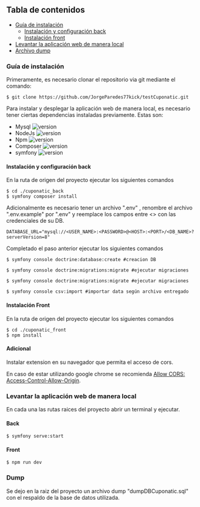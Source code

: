 ## Tabla de contenidos

<!-- - [Descripción y contexto](#descripcion-y-contexto) -->

- [Guía de instalación](#guia-de-instalacion)
  - [Instalación y configuración back](#instalacion-y-configuracion-back)
  - [Instalación front](#instalacion-front)
- [Levantar la aplicación web de manera local](#levantar-la-aplicación-web-de-manera-local)
- [Archivo dump](#dump)

<!-- ### Descripción y contexto

--Agregar descripcion-- -->

### Guía de instalación

Primeramente, es necesario clonar el repositorio via git mediante el comando:

```
$ git clone https://github.com/JorgeParedes77kick/testCuponatic.git
```

Para instalar y desplegar la aplicación web de manera local, es necesario tener ciertas dependencias instaladas previamente. Estas son:

- Mysql ![version](https://img.shields.io/badge/version->8.0.26-blue)
- NodeJs ![version](https://img.shields.io/badge/version->16.6.2-blue)
- Npm ![version](https://img.shields.io/badge/version->7.20.3-blue)
- Composer ![version](https://img.shields.io/badge/version->2.1.1-blue)
- symfony ![version](https://img.shields.io/badge/version->4.0-blue)

#### Instalación y configuración back

En la ruta de origen del proyecto ejecutar los siguientes comandos

```
$ cd ./cuponatic_back
$ symfony composer install
```

Adicionalmente es necesario tener un archivo ".env" , renombre el archivo ".env.example" por ".env" y reemplace los campos entre <> con las credenciales de su DB.

```
DATABASE_URL="mysql://<USER_NAME>:<PASSWORD>@<HOST>:<PORT>/<DB_NAME>?serverVersion=8"
```

Completado el paso anterior ejecutar los siguientes comandos

```
$ symfony console doctrine:database:create #creacion DB

$ symfony console doctrine:migrations:migrate #ejecutar migraciones

$ symfony console doctrine:migrations:migrate #ejecutar migraciones

$ symfony console csv:import #importar data según archivo entregado
```

#### Instalación Front

En la ruta de origen del proyecto ejecutar los siguientes comandos

```
$ cd ./cuponatic_front
$ npm install
```

#### Adicional

Instalar extension en su navegador que permita el acceso de cors.

En caso de estar utilizando google chrome se recomienda
[Allow CORS: Access-Control-Allow-Origin](https://chrome.google.com/webstore/detail/allow-cors-access-control/lhobafahddgcelffkeicbaginigeejlf?hl=es).

### Levantar la aplicación web de manera local

En cada una las rutas raices del proyecto abrir un terminal y ejecutar.

#### Back

```
$ symfony serve:start
```

#### Front

```
$ npm run dev
```

### Dump

Se dejo en la raiz del proyecto un archivo dump "dumpDBCuponatic.sql" con el respaldo de la base de datos utilizada.
